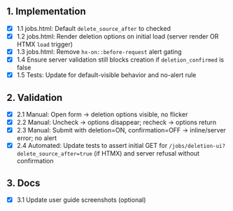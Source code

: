 ## 1. Implementation
- [x] 1.1 jobs.html: Default `delete_source_after` to checked
- [x] 1.2 jobs.html: Render deletion options on initial load (server render OR HTMX `load` trigger)
- [x] 1.3 jobs.html: Remove `hx-on::before-request` alert gating
- [x] 1.4 Ensure server validation still blocks creation if `deletion_confirmed` is false
- [x] 1.5 Tests: Update for default-visible behavior and no-alert rule

## 2. Validation
- [x] 2.1 Manual: Open form → deletion options visible, no flicker
- [x] 2.2 Manual: Uncheck → options disappear; recheck → options return
- [x] 2.3 Manual: Submit with deletion=ON, confirmation=OFF → inline/server error; no alert
- [x] 2.4 Automated: Update tests to assert initial GET for `/jobs/deletion-ui?delete_source_after=true` (if HTMX) and server refusal without confirmation

## 3. Docs
- [x] 3.1 Update user guide screenshots (optional)

